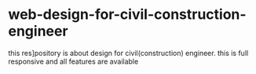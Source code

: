 # web-design-for-civil-construction-engineer
this res]pository is about design for civil(construction) engineer. this is full responsive and all features are available 
